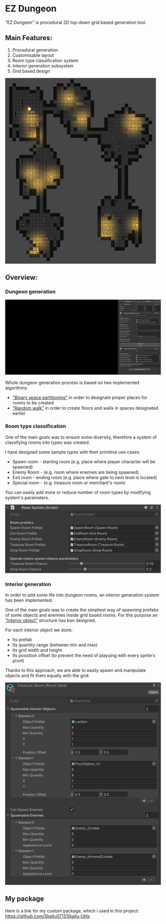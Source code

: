 # EZ Dungeon
"EZ Dungeon" is procedural 2D top-down grid based generation tool.

## Main Features:
1. Procedural generation
2. Customisable layout
3. Room type classification system
4. Interior generation subsystem
5. Grid based design

<img src="images/scr_dungeon.png">

## Overview:

### Dungeon generation

<img src="images/scr_dungeonGeneration.gif">

Whole dungeon generation process is based on two implemented algorithms:
* ["Binary space partitioning"](https://en.wikipedia.org/wiki/Binary_space_partitioning) in order to designate proper places for rooms to be created
* ["Random walk"](https://en.wikipedia.org/wiki/Random_walk) in order to create floors and walls in spaces designated earlier

### Room type classification
One of the main goals was to ensure some diversity, therefore a system of classifying rooms into types was created.

I have designed some sample types with their primitive use cases:
* Spawn room - starting room (e.g. place where player character will be spawned)
* Enemy Room - (e.g. room where enemies are being spawned)
* Exit room - ending room (e.g. place where gate to next level is located)
* Special room - (e.g. treasure room or merchant's room)

You can easily add more or reduce number of room types by modifying system's parameters.

<img src="images/scr_roomSystem.png">

### Interior generation
In order to add some life into dungeon rooms, an interior generation system has been implemented.

One of the main goals was to create the simpliest way of spawning prefabs of some objects and enemies inside grid based rooms.
For this purpose an ["Interior object"](EZ_Dungeon/LevelGeneration/InteriorGeneration/InteriorObject.cs) structure has ben designed.

For each interior object we store:
* Its prefab
* Its quantity range (between min and max)
* Its grid width and height
* Its possition offset (to prevent the need of playuing with every sprite's pivot)

Thanks to this approach, we are able to easily spawn and manipulate objects and fit them equally with the grid.

<img src="images/scr_interiorSystem.png">

## My package
Here is a link for my custom package, which i used in this project:
https://github.com/Skallu0711/Skallu-Utils